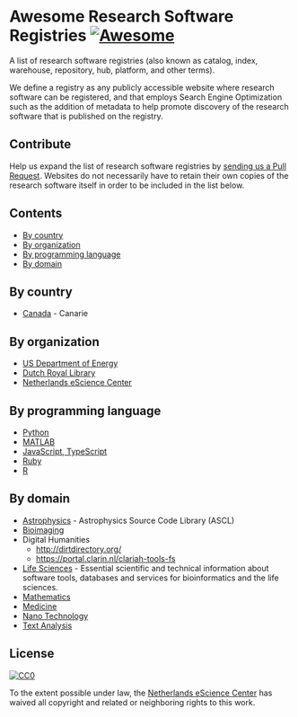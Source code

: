 # Awesome Research Software Registries [![Awesome](https://awesome.re/badge.svg)](https://awesome.re)

A list of research software registries (also known as catalog, index, warehouse,
repository, hub, platform, and other terms).

We define a registry as any publicly accessible website where research software
can be registered, and that employs Search Engine Optimization such as the
addition of metadata to help promote discovery of the research software that is
published on the registry.

## Contribute

Help us expand the list of research software registries by [sending us a Pull
Request](https://help.github.com/en/articles/creating-a-pull-request). Websites
do not necessarily have to retain their own copies of the research software
itself in order to be included in the list below.

## Contents

* [By country](#by-country)
* [By organization](#by-organization)
* [By programming language](#by-programming-language)
* [By domain](#by-domain)

## By country

* [Canada](https://science.canarie.ca/researchsoftware/services/list/main.html) -  Canarie

## By organization

* [US Department of Energy](https://www.osti.gov/doecode/)
* [Dutch Royal Library](http://lab.kb.nl/)
* [Netherlands eScience Center](https://software.esciencecenter.nl)

## By programming language

* [Python](https://pypi.org/)
* [MATLAB](https://mathworks.com/matlabcentral/fileexchange/)
* [JavaScript, TypeScript](https://npmjs.com)
* [Ruby](https://rubygems.org/)
* [R](https://cran.r-project.org/)

## By domain

* [Astrophysics](https://ascl.net) - Astrophysics Source Code Library (ASCL)
* [Bioimaging](https://biii.eu)
* Digital Humanities
    * http://dirtdirectory.org/
    * https://portal.clarin.nl/clariah-tools-fs
* [Life Sciences](https://bio.tools) - Essential scientific and technical information about software tools, databases and services for bioinformatics and the life sciences.
* [Mathematics](https://swmath.org)
* [Medicine](https://scicrunch.org)
* [Nano Technology](https://nanohub.org/resources/tools)
* [Text Analysis](http://tapor.ca/home)

## License

[![CC0](http://mirrors.creativecommons.org/presskit/buttons/88x31/svg/cc-zero.svg)](https://creativecommons.org/publicdomain/zero/1.0/)

To the extent possible under law, the [Netherlands eScience Center](https://esciencecenter.nl) has waived all copyright and related or neighboring rights to this work.
